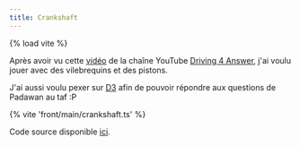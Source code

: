 ```yaml
---
title: Crankshaft
---
```

{% load vite %}

Après avoir vu cette [vidéo](https://www.youtube.com/watch?v=j8DSBH2GG8s) de la chaîne YouTube [Driving 4 Answer](https://www.youtube.com/@d4a), j'ai voulu jouer avec des vilebrequins et des pistons.

J'ai aussi voulu pexer sur [D3](https://d3js.org) afin de pouvoir répondre aux questions de Padawan au taf :P

{% vite 'front/main/crankshaft.ts' %}
<div id="app"></div>

Code source disponible [ici](https://github.com/jtremesay/jtremesay.org/blob/main/front/main/crankshaft.ts>).
